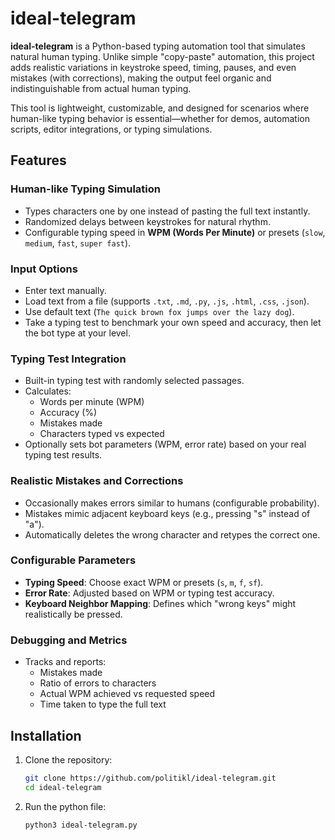 # ideal-telegram

**ideal-telegram** is a Python-based typing automation tool that simulates natural human typing. Unlike simple "copy-paste" automation, this project adds realistic variations in keystroke speed, timing, pauses, and even mistakes (with corrections), making the output feel organic and indistinguishable from actual human typing.

This tool is lightweight, customizable, and designed for scenarios where human-like typing behavior is essential—whether for demos, automation scripts, editor integrations, or typing simulations.

## Features

### Human-like Typing Simulation
- Types characters one by one instead of pasting the full text instantly.
- Randomized delays between keystrokes for natural rhythm.
- Configurable typing speed in **WPM (Words Per Minute)** or presets (`slow`, `medium`, `fast`, `super fast`).

### Input Options
- Enter text manually.
- Load text from a file (supports `.txt`, `.md`, `.py`, `.js`, `.html`, `.css`, `.json`).
- Use default text (`The quick brown fox jumps over the lazy dog`).
- Take a typing test to benchmark your own speed and accuracy, then let the bot type at your level.

### Typing Test Integration
- Built-in typing test with randomly selected passages.
- Calculates:
  - Words per minute (WPM)  
  - Accuracy (%)  
  - Mistakes made  
  - Characters typed vs expected  
- Optionally sets bot parameters (WPM, error rate) based on your real typing test results.

### Realistic Mistakes and Corrections
- Occasionally makes errors similar to humans (configurable probability).
- Mistakes mimic adjacent keyboard keys (e.g., pressing "s" instead of "a").
- Automatically deletes the wrong character and retypes the correct one.

### Configurable Parameters
- **Typing Speed**: Choose exact WPM or presets (`s`, `m`, `f`, `sf`).
- **Error Rate**: Adjusted based on WPM or typing test accuracy.
- **Keyboard Neighbor Mapping**: Defines which "wrong keys" might realistically be pressed.

### Debugging and Metrics
- Tracks and reports:
  - Mistakes made
  - Ratio of errors to characters
  - Actual WPM achieved vs requested speed
  - Time taken to type the full text

## Installation

1. Clone the repository:
   ```bash
   git clone https://github.com/politikl/ideal-telegram.git
   cd ideal-telegram
2. Run the python file:
   ```bash
   python3 ideal-telegram.py

